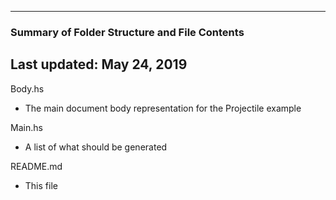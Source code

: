 --------------------------------------------------
### Summary of Folder Structure and File Contents
Last updated: May 24, 2019
--------------------------------------------------

Body.hs
  - The main document body representation for the Projectile example
  
Main.hs 
  - A list of what should be generated
  
README.md
  - This file
